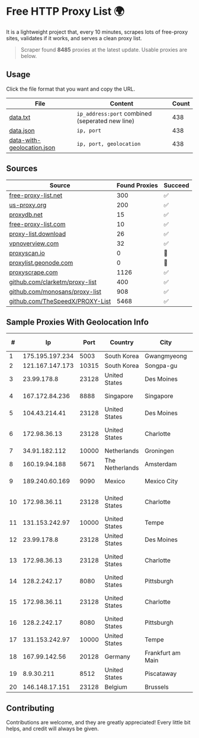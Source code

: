
# Free HTTP Proxy List 🌍

It is a lightweight project that, every 10 minutes, scrapes lots of free-proxy sites, validates if it works, and serves a clean proxy list.


> Scraper found **8485** proxies at the latest update. Usable proxies are below.

## Usage

Click the file format that you want and copy the URL.


|File|Content|Count|
|----|-------|-----|
|[data.txt](https://raw.githubusercontent.com/themiralay/Proxy-List-World/master/data.txt)|`ip_address:port` combined (seperated new line)|438|
|[data.json](https://raw.githubusercontent.com/themiralay/Proxy-List-World/master/data.json)|`ip, port`|438|
|[data-with-geolocation.json](https://raw.githubusercontent.com/themiralay/Proxy-List-World/master/data-with-geolocation.json)|`ip, port, geolocation`|438|

## Sources

|Source|Found Proxies|Succeed|
|------|-------------|-------|
|[free-proxy-list.net](https://free-proxy-list.net)|300|✅|
|[us-proxy.org](https://www.us-proxy.org)|200|✅|
|[proxydb.net](http://proxydb.net)|15|✅|
|[free-proxy-list.com](https://free-proxy-list.com/?page=&port=&type%5B%5D=http&type%5B%5D=https&up_time=0&search=Search)|10|✅|
|[proxy-list.download](https://www.proxy-list.download/HTTP)|26|✅|
|[vpnoverview.com](https://vpnoverview.com/privacy/anonymous-browsing/free-proxy-servers)|32|✅|
|[proxyscan.io](https://www.proxyscan.io)|0|🚫|
|[proxylist.geonode.com](https://proxylist.geonode.com/api/proxy-list?limit=300&page=1&sort_by=lastChecked&sort_type=desc&protocols=http,https)|0|🚫|
|[proxyscrape.com](https://api.proxyscrape.com/v2/?request=displayproxies&protocol=http&timeout=10000&country=all&ssl=all&anonymity=all)|1126|✅|
|[github.com/clarketm/proxy-list](https://raw.githubusercontent.com/clarketm/proxy-list/master/proxy-list-raw.txt)|400|✅|
|[github.com/monosans/proxy-list](https://raw.githubusercontent.com/monosans/proxy-list/main/proxies/http.txt)|908|✅|
|[github.com/TheSpeedX/PROXY-List](https://raw.githubusercontent.com/TheSpeedX/PROXY-List/master/http.txt)|5468|✅|


## Sample Proxies With Geolocation Info

|#|Ip|Port|Country|City|Internet Service Provider|
|-|--|----|-------|----|-------------------------|
|1|175.195.197.234|5003|South Korea|Gwangmyeong|Korea Telecom|
|2|121.167.147.173|10315|South Korea|Songpa-gu|Korea Telecom|
|3|23.99.178.8|23128|United States|Des Moines|Microsoft Corporation|
|4|167.172.84.236|8888|Singapore|Singapore|DigitalOcean, LLC|
|5|104.43.214.41|23128|United States|Des Moines|Microsoft Corporation|
|6|172.98.36.13|23128|United States|Charlotte|Total Uptime Technologies, LLC|
|7|34.91.182.112|10000|Netherlands|Groningen|Google LLC|
|8|160.19.94.188|5671|The Netherlands|Amsterdam|Stallion Network Services Limited|
|9|189.240.60.169|9090|Mexico|Mexico City|Uninet S.A. de C.V.|
|10|172.98.36.11|23128|United States|Charlotte|Total Uptime Technologies, LLC|
|11|131.153.242.97|10000|United States|Tempe|Secured Servers LLC|
|12|23.99.178.8|23128|United States|Des Moines|Microsoft Corporation|
|13|172.98.36.13|23128|United States|Charlotte|Total Uptime Technologies, LLC|
|14|128.2.242.17|8080|United States|Pittsburgh|Carnegie Mellon University|
|15|172.98.36.11|23128|United States|Charlotte|Total Uptime Technologies, LLC|
|16|128.2.242.17|8080|United States|Pittsburgh|Carnegie Mellon University|
|17|131.153.242.97|10000|United States|Tempe|Secured Servers LLC|
|18|167.99.142.56|20128|Germany|Frankfurt am Main|DigitalOcean, LLC|
|19|8.9.30.211|8512|United States|Piscataway|Level 3 Communications|
|20|146.148.17.151|23128|Belgium|Brussels|Google LLC|



## Contributing

Contributions are welcome, and they are greatly appreciated! Every
little bit helps, and credit will always be given.

